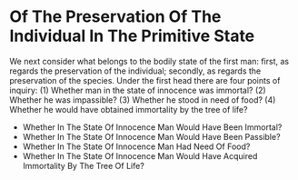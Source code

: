 # Of The Preservation Of The Individual In The Primitive State

We next consider what belongs to the bodily state of the first man: first, as regards the preservation of the individual; secondly, as regards the preservation of the species.  Under the first head there are four points of inquiry:
(1) Whether man in the state of innocence was immortal?
(2) Whether he was impassible?
(3) Whether he stood in need of food?
(4) Whether he would have obtained immortality by the tree of life?

* Whether In The State Of Innocence Man Would Have Been Immortal?
* Whether In The State Of Innocence Man Would Have Been Passible?
* Whether In The State Of Innocence Man Had Need Of Food?
* Whether In The State Of Innocence Man Would Have Acquired Immortality By The Tree Of Life?